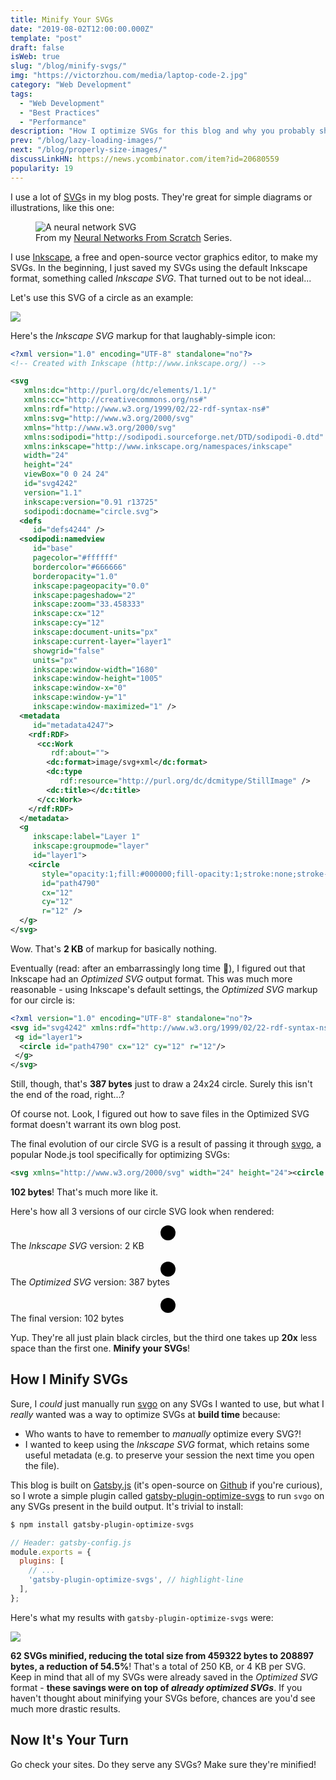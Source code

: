 ```yaml
---
title: Minify Your SVGs
date: "2019-08-02T12:00:00.000Z"
template: "post"
draft: false
isWeb: true
slug: "/blog/minify-svgs/"
img: "https://victorzhou.com/media/laptop-code-2.jpg"
category: "Web Development"
tags:
  - "Web Development"
  - "Best Practices"
  - "Performance"
description: "How I optimize SVGs for this blog and why you probably should, too."
prev: "/blog/lazy-loading-images/"
next: "/blog/properly-size-images/"
discussLinkHN: https://news.ycombinator.com/item?id=20680559
popularity: 19
---
```


I use a lot of [SVG](https://en.wikipedia.org/wiki/Scalable_Vector_Graphics)s in my blog posts. They're great for simple diagrams or illustrations, like this one:

<figure>
    <img src="/media/nn-series/network.svg" alt="A neural network SVG" />
    <figcaption>From my <a href="/series/neural-networks-from-scratch/">Neural Networks From Scratch</a> Series.</figcaption>
</figure>

I use [Inkscape](https://inkscape.org/), a free and open-source vector graphics editor, to make my SVGs. In the beginning, I just saved my SVGs using the default Inkscape format, something called _Inkscape SVG_. That turned out to be not ideal...

Let's use this SVG of a circle as an example:

![](/media/svg-post/circle.svg)

Here's the _Inkscape SVG_ markup for that laughably-simple icon:

```xml
<?xml version="1.0" encoding="UTF-8" standalone="no"?>
<!-- Created with Inkscape (http://www.inkscape.org/) -->

<svg
   xmlns:dc="http://purl.org/dc/elements/1.1/"
   xmlns:cc="http://creativecommons.org/ns#"
   xmlns:rdf="http://www.w3.org/1999/02/22-rdf-syntax-ns#"
   xmlns:svg="http://www.w3.org/2000/svg"
   xmlns="http://www.w3.org/2000/svg"
   xmlns:sodipodi="http://sodipodi.sourceforge.net/DTD/sodipodi-0.dtd"
   xmlns:inkscape="http://www.inkscape.org/namespaces/inkscape"
   width="24"
   height="24"
   viewBox="0 0 24 24"
   id="svg4242"
   version="1.1"
   inkscape:version="0.91 r13725"
   sodipodi:docname="circle.svg">
  <defs
     id="defs4244" />
  <sodipodi:namedview
     id="base"
     pagecolor="#ffffff"
     bordercolor="#666666"
     borderopacity="1.0"
     inkscape:pageopacity="0.0"
     inkscape:pageshadow="2"
     inkscape:zoom="33.458333"
     inkscape:cx="12"
     inkscape:cy="12"
     inkscape:document-units="px"
     inkscape:current-layer="layer1"
     showgrid="false"
     units="px"
     inkscape:window-width="1680"
     inkscape:window-height="1005"
     inkscape:window-x="0"
     inkscape:window-y="1"
     inkscape:window-maximized="1" />
  <metadata
     id="metadata4247">
    <rdf:RDF>
      <cc:Work
         rdf:about="">
        <dc:format>image/svg+xml</dc:format>
        <dc:type
           rdf:resource="http://purl.org/dc/dcmitype/StillImage" />
        <dc:title></dc:title>
      </cc:Work>
    </rdf:RDF>
  </metadata>
  <g
     inkscape:label="Layer 1"
     inkscape:groupmode="layer"
     id="layer1">
    <circle
       style="opacity:1;fill:#000000;fill-opacity:1;stroke:none;stroke-width:4;stroke-linejoin:round;stroke-miterlimit:4;stroke-dasharray:none;stroke-dashoffset:0;stroke-opacity:1"
       id="path4790"
       cx="12"
       cy="12"
       r="12" />
  </g>
</svg>
```

Wow. That's **2 KB** of markup for basically nothing.

Eventually (read: after an embarrassingly long time 🤷), I figured out that Inkscape had an _Optimized SVG_ output format. This was much more reasonable - using Inkscape's default settings, the _Optimized SVG_ markup for our circle is:

```xml
<?xml version="1.0" encoding="UTF-8" standalone="no"?>
<svg id="svg4242" xmlns:rdf="http://www.w3.org/1999/02/22-rdf-syntax-ns#" xmlns="http://www.w3.org/2000/svg" height="24" width="24" version="1.1" xmlns:cc="http://creativecommons.org/ns#" xmlns:dc="http://purl.org/dc/elements/1.1/" viewBox="0 0 24 24">
 <g id="layer1">
  <circle id="path4790" cx="12" cy="12" r="12"/>
 </g>
</svg>
```

Still, though, that's **387 bytes** just to draw a 24x24 circle. Surely this isn't the end of the road, right...?

Of course not. <span class="emph-special">Look, I figured out how to save files in the <span style="font-style: normal">Optimized SVG</span> format</span> doesn't warrant its own blog post.

The final evolution of our circle SVG is a result of passing it through [svgo](https://github.com/svg/svgo), a popular Node.js tool specifically for optimizing SVGs:

```xml
<svg xmlns="http://www.w3.org/2000/svg" width="24" height="24"><circle cx="12" cy="12" r="12"/></svg>
```

**102 bytes**! That's much more like it.

Here's how all 3 versions of our circle SVG look when rendered:

<center>
<svg
   xmlns:dc="http://purl.org/dc/elements/1.1/"
   xmlns:cc="http://creativecommons.org/ns#"
   xmlns:rdf="http://www.w3.org/1999/02/22-rdf-syntax-ns#"
   xmlns:svg="http://www.w3.org/2000/svg"
   xmlns="http://www.w3.org/2000/svg"
   xmlns:sodipodi="http://sodipodi.sourceforge.net/DTD/sodipodi-0.dtd"
   xmlns:inkscape="http://www.inkscape.org/namespaces/inkscape"
   width="24"
   height="24"
   viewBox="0 0 24 24"
   id="svg4242"
   version="1.1"
   inkscape:version="0.91 r13725"
   sodipodi:docname="circle.svg">
  <defs
     id="defs4244" />
  <sodipodi:namedview
     id="base"
     pagecolor="#ffffff"
     bordercolor="#666666"
     borderopacity="1.0"
     inkscape:pageopacity="0.0"
     inkscape:pageshadow="2"
     inkscape:zoom="33.458333"
     inkscape:cx="12"
     inkscape:cy="12"
     inkscape:document-units="px"
     inkscape:current-layer="layer1"
     showgrid="false"
     units="px"
     inkscape:window-width="1680"
     inkscape:window-height="1005"
     inkscape:window-x="0"
     inkscape:window-y="1"
     inkscape:window-maximized="1" />
  <metadata
     id="metadata4247">
    <rdf:RDF>
      <cc:Work
         rdf:about="">
        <dc:format>image/svg+xml</dc:format>
        <dc:type
           rdf:resource="http://purl.org/dc/dcmitype/StillImage" />
        <dc:title></dc:title>
      </cc:Work>
    </rdf:RDF>
  </metadata>
  <g
     inkscape:label="Layer 1"
     inkscape:groupmode="layer"
     id="layer1">
    <circle
       style="opacity:1;fill:#000000;fill-opacity:1;stroke:none;stroke-width:4;stroke-linejoin:round;stroke-miterlimit:4;stroke-dasharray:none;stroke-dashoffset:0;stroke-opacity:1"
       id="path4790"
       cx="12"
       cy="12"
       r="12" />
  </g>
</svg>
</center>
<figcaption>The <i>Inkscape SVG</i> version: 2 KB</figcaption>

<br />

<center>
<svg id="svg4242" xmlns:rdf="http://www.w3.org/1999/02/22-rdf-syntax-ns#" xmlns="http://www.w3.org/2000/svg" height="24" width="24" version="1.1" xmlns:cc="http://creativecommons.org/ns#" xmlns:dc="http://purl.org/dc/elements/1.1/" viewBox="0 0 24 24">
 <g id="layer1">
  <circle id="path4790" cx="12" cy="12" r="12"/>
 </g>
</svg>
</center>
<figcaption>The <i>Optimized SVG</i> version: 387 bytes</figcaption>

<br />

<center>
<svg xmlns="http://www.w3.org/2000/svg" width="24" height="24"><circle cx="12" cy="12" r="12"/></svg>
</center>
<figcaption>The final version: 102 bytes</figcaption>

Yup. They're all just plain black circles, but the third one takes up **20x** less space than the first one. **Minify your SVGs**!

## How I Minify SVGs

Sure, I _could_ just manually run [svgo](https://github.com/svg/svgo) on any SVGs I wanted to use, but what I _really_ wanted was a way to optimize SVGs at **build time** because:

- Who wants to have to remember to _manually_ optimize every SVG?!
- I wanted to keep using the _Inkscape SVG_ format, which retains some useful metadata (e.g. to preserve your session the next time you open the file).

This blog is built on [Gatsby.js](https://www.gatsbyjs.org/) (it's open-source on [Github](https://github.com/vzhou842/victorzhou.com) if you're curious), so I wrote a simple plugin called [gatsby-plugin-optimize-svgs](https://github.com/vzhou842/gatsby-plugin-optimize-svgs) to run `svgo` on any SVGs present in the build output. It's trivial to install:

```bash
$ npm install gatsby-plugin-optimize-svgs
```

```js
// Header: gatsby-config.js
module.exports = {
  plugins: [
    // ...
    'gatsby-plugin-optimize-svgs', // highlight-line
  ],
};
```

Here's what my results with `gatsby-plugin-optimize-svgs` were:

![](./media-link/svg-post/results.png)

**62 SVGs minified, reducing the total size from 459322 bytes to 208897 bytes, a reduction of 54.5%**! That's a total of 250 KB, or 4 KB per SVG. Keep in mind that all of my SVGs were already saved in the _Optimized SVG_ format - **these savings were on top of _already optimized SVGs_**. If you haven't thought about minifying your SVGs before, chances are you'd see much more drastic results.

## Now It's Your Turn

Go check your sites. Do they serve any SVGs? Make sure they're minified!
